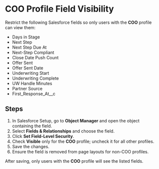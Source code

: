 # COO Profile Field Visibility

Restrict the following Salesforce fields so only users with the **COO** profile can view them:

- Days in Stage
- Next Step
- Next Step Due At
- Next-Step Compliant
- Close Date Push Count
- Offer Sent
- Offer Sent Date
- Underwriting Start
- Underwriting Complete
- UW Handle Minutes
- Partner Source
- First_Response_At__c

## Steps
1. In Salesforce Setup, go to **Object Manager** and open the object containing the field.
2. Select **Fields & Relationships** and choose the field.
3. Click **Set Field-Level Security**.
4. Check **Visible** only for the **COO** profile; uncheck it for all other profiles.
5. Save the changes.
6. Ensure the field is removed from page layouts for non-COO profiles.

After saving, only users with the **COO** profile will see the listed fields.
